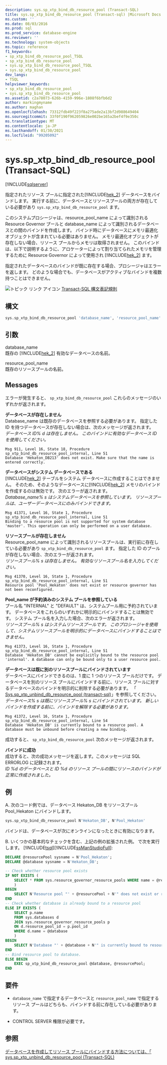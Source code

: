 ```yaml
---
description: sys.sp_xtp_bind_db_resource_pool (Transact-SQL)
title: sys.sp_xtp_bind_db_resource_pool (Transact-sql) |Microsoft Docs
ms.custom: ''
ms.date: 08/03/2016
ms.prod: sql
ms.prod_service: database-engine
ms.reviewer: ''
ms.technology: system-objects
ms.topic: reference
f1_keywords:
- sp_xtp_bind_db_resource_pool_TSQL
- sp_xtp_bind_db_resource_pool
- sys.sp_xtp_bind_db_resource_pool_TSQL
- sys.sp_xtp_bind_db_resource_pool
dev_langs:
- TSQL
helpviewer_keywords:
- sp_xtp_bind_db_resource_pool
- sys.sp_xtp_bind_db_resource_pool
ms.assetid: c2a78073-626b-4159-996e-1808f6bfb6d2
author: markingmyname
ms.author: maghan
ms.openlocfilehash: 73312fdb49f223f8a275ade2a13bf2d988649404
ms.sourcegitcommit: 33f0f190f962059826e002be165a2bef4f9e350c
ms.translationtype: MT
ms.contentlocale: ja-JP
ms.lasthandoff: 01/30/2021
ms.locfileid: "99205092"
---
```

# <a name="syssp_xtp_bind_db_resource_pool-transact-sql"></a>sys.sp_xtp_bind_db_resource_pool (Transact-SQL)
[!INCLUDE[sqlserver](../../includes/applies-to-version/sqlserver.md)]

  指定されたリソース プールに指定された[!INCLUDE[hek_2](../../includes/hek-2-md.md)] データベースをバインドします。 実行する前に、データベースとリソースプールの両方が存在している必要があり `sys.sp_xtp_bind_db_resource_pool` ます。  
  
 このシステムプロシージャは、resource_pool_name によって識別される Resource Governor プールと database_name によって識別されるデータベースとの間のバインドを作成します。 バインド時にデータベースにメモリ最適化オブジェクトが含まれている必要はありません。 メモリ最適化オブジェクトが存在しない場合、リソース プールからメモリは取得されません。 このバインドは、以下で説明するように、アロケーターによって割り当てられたメモリを管理するために Resource Governor によって使用され [!INCLUDE[hek_2](../../includes/hek-2-md.md)] ます。  
  
 指定されたデータベースのバインドが既に存在する場合、プロシージャはエラーを返します。  どのような場合でも、データベースがアクティブなバインドを複数持つことはできません。  
  
 ![トピック リンク アイコン](../../database-engine/configure-windows/media/topic-link.gif "トピック リンク アイコン") [Transact-SQL 構文表記規則](../../t-sql/language-elements/transact-sql-syntax-conventions-transact-sql.md)  
  
  
## <a name="syntax"></a>構文  
  
```sql  
sys.sp_xtp_bind_db_resource_pool 'database_name', 'resource_pool_name'  
```  
  
## <a name="arguments"></a>引数  
 database_name  
 既存の [!INCLUDE[hek_2](../../includes/hek-2-md.md)] 有効なデータベースの名前。  
  
 resource_pool_name  
 既存のリソースプールの名前。  
  
## <a name="messages"></a>Messages  
 エラーが発生すると、 `sp_xtp_bind_db_resource_pool` これらのメッセージのいずれかが返されます。  
  
 **データベースが存在しません**  
 Database_name は既存のデータベースを参照する必要があります。 指定した ID を持つデータベースが存在しない場合は、次のメッセージが返されます。   
*データベース ID% d は存在しません。 このバインドに有効なデータベース ID を使用してください。*  
  
```  
Msg 911, Level 16, State 18, Procedure sp_xtp_bind_db_resource_pool_internal, Line 51  
Database 'Hekaton_DB213' does not exist. Make sure that the name is entered correctly.  
```  
  
**データベースがシステム データベースである**  
 [!INCLUDE[hek_2](../../includes/hek-2-md.md)] テーブルをシステム データベースに作成することはできません。  そのため、そのようなデータベースに[!INCLUDE[hek_2](../../includes/hek-2-md.md)] メモリのバインドを作成するのは無効です。  次のエラーが返されます。  
*Database_name% s はシステムデータベースを参照しています。 リソースプールは、ユーザーデータベースにのみバインドできます。*  
  
```  
Msg 41371, Level 16, State 1, Procedure sp_xtp_bind_db_resource_pool_internal, Line 51  
Binding to a resource pool is not supported for system database 'master'. This operation can only be performed on a user database.  
```  
  
**リソースプールが存在しません**  
 Resource_pool_name によって識別されるリソースプールは、実行前に存在している必要があり `sp_xtp_bind_db_resource_pool` ます。  指定した ID のプールが存在しない場合、次のエラーが返されます。  
*リソースプール% s は存在しません。 有効なリソースプール名を入力してください。*  
  
```  
Msg 41370, Level 16, State 1, Procedure sp_xtp_bind_db_resource_pool_internal, Line 51  
Resource pool 'Pool_Hekaton' does not exist or resource governor has not been reconfigured.  
```  
  
**Pool_name が予約済みのシステム プールを参照している**  
 プール名 "INTERNAL" と "DEFAULT" は、システムプール用に予約されています。  データベースをこれらのいずれかに明示的にバインドすることは無効です。  システム プール名を入力した場合、次のエラーが返されます。  
*リソースプール% s はシステムリソースプールです。 このプロシージャを使用して、システムリソースプールを明示的にデータベースにバインドすることはできません。*  
  
```  
Msg 41373, Level 16, State 1, Procedure sp_xtp_bind_db_resource_pool_internal, Line 51  
Database 'Hekaton_DB' cannot be explicitly bound to the resource pool 'internal'. A database can only be bound only to a user resource pool.  
```  
  
**データベースは既に別のリソースプールにバインドされています**  
 データベースにバインドできるのは、1 度に 1 つのリソース プールだけです。 データベースを別のリソース プールにバインドする前に、リソース プールに対するデータベースのバインドを明示的に削除する必要があります。 「 [Sys.sp_xtp_unbind_db_resource_pool &#40;transact-sql&#41;](../../relational-databases/system-stored-procedures/sys-sp-xtp-unbind-db-resource-pool-transact-sql.md)」を参照してください。  
*データベース% s は既にリソースプール% s にバインドされています。 新しいバインドを作成する前に、バインドを解除する必要があります。*  
  
```  
Msg 41372, Level 16, State 1, Procedure sp_xtp_bind_db_resource_pool_internal, Line 54  
Database 'Hekaton_DB' is currently bound to a resource pool. A database must be unbound before creating a new binding.  
```  
  
 成功すると、 `sp_xtp_bind_db_resource_pool` 次のメッセージが返されます。  
  
**バインドに成功**  
 成功すると、次の成功メッセージを返します。このメッセージは SQL ERRORLOG に記録されます。  
*ID %d のデータベースと ID %d のリソース プールの間にリソースのバインドが正常に作成されました。*  
  
## <a name="examples"></a>例  
A.  次のコード例では、データベース Hekaton_DB をリソースプール Pool_Hekaton にバインドします。  
  
```sql  
sys.sp_xtp_bind_db_resource_pool N'Hekaton_DB', N'Pool_Hekaton'  
```  
 
 バインドは、データベースが次にオンラインになったときに有効になります。  
 
 B. いくつかの基本的なチェックを含む、上記の例の拡張された例。  で次を実行します。 [!INCLUDE[tsql](../../includes/tsql-md.md)][!INCLUDE[ssManStudioFull](../../includes/ssmanstudiofull-md.md)]\:
 
```sql
DECLARE @resourcePool sysname = N'Pool_Hekaton';
DECLARE @database sysname = N'Hekaton_DB';

-- Check whether resource pool exists
IF NOT EXISTS (
    SELECT * FROM sys.resource_governor_resource_pools WHERE name = @resourcePool
    )
BEGIN
    SELECT N'Resource pool "' + @resourcePool + N'" does not exist or resource governor has not been reconfigured.';
END
-- Check whether database is already bound to a resource pool
ELSE IF EXISTS (
    SELECT p.name
    FROM sys.databases d
    JOIN sys.resource_governor_resource_pools p
    ON d.resource_pool_id = p.pool_id
    WHERE d.name = @database
    )
BEGIN
    SELECT N'Database "' + @database + N'" is currently bound to resource pool "' + @resourcePool  + N'". A database must be unbound before creating a new binding.';
END
-- Bind resource pool to database.
ELSE BEGIN
    EXEC sp_xtp_bind_db_resource_pool @database, @resourcePool; 
END 
``` 
  
## <a name="requirements"></a>要件  
  
-   `database_name` で指定するデータベースと `resource_pool_name` で指定するリソース プールはどちらも、バインドする前に存在している必要があります。  
  
-   CONTROL SERVER 権限が必要です。  
  
## <a name="see-also"></a>参照  
 [データベースを作成してリソース プールにバインドする方法については、「](../../relational-databases/in-memory-oltp/bind-a-database-with-memory-optimized-tables-to-a-resource-pool.md)   
 [sys.sp_xtp_unbind_db_resource_pool &#40;Transact-SQL&#41;](../../relational-databases/system-stored-procedures/sys-sp-xtp-unbind-db-resource-pool-transact-sql.md)  
  
  
